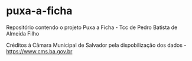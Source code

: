 # puxa-a-ficha
Repositório contendo o projeto Puxa a Ficha - Tcc de Pedro Batista de Almeida Filho

Créditos à Câmara Municipal de Salvador pela dispobilização dos dados - https://www.cms.ba.gov.br